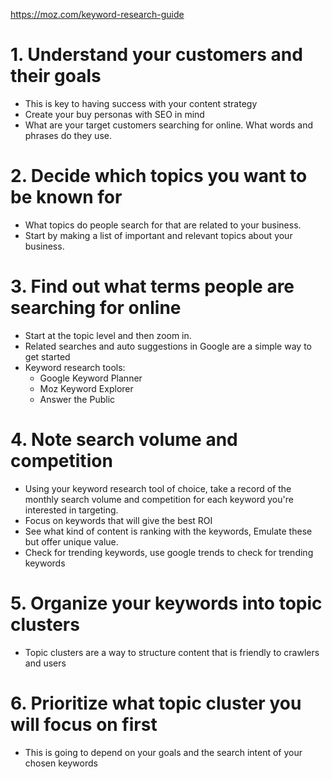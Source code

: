 https://moz.com/keyword-research-guide

# 1. Understand your customers and their goals
- This is key to having success with your content strategy
- Create your buy personas with SEO in mind
- What are your target customers searching for online. What words and phrases do they use.

# 2. Decide which topics you want to be known for
- What topics do people search for that are related to your business. 
- Start by making a list of important and relevant topics about your business.

# 3. Find out what terms people are searching for online
- Start at the topic level and then zoom in.
- Related searches and auto suggestions in Google are a simple way to get started
- Keyword research tools:
    - Google Keyword Planner
    - Moz Keyword Explorer
    - Answer the Public

# 4. Note search volume and competition
- Using your keyword research tool of choice, take a record of the monthly search volume and competition for each keyword you're interested in targeting.
- Focus on keywords that will give the best ROI
- See what kind of content is ranking with the keywords, Emulate these but offer unique value.
- Check for trending keywords, use google trends to check for trending keywords

# 5. Organize your keywords into topic clusters
- Topic clusters are a way to structure content that is friendly to crawlers and users

# 6. Prioritize what topic cluster you will focus on first
- This is going to depend on your goals and the search intent of your chosen keywords
